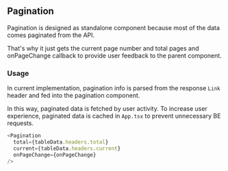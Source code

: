 ## Pagination

Pagination is designed as standalone component because most of the data comes paginated from the API.

That's why it just gets the current page number and total pages and onPageChange callback to provide user feedback to the parent component.

### Usage

In current implementation, pagination info is parsed from the response `Link` header and fed into the pagination component.

In this way, paginated data is fetched by user activity.
To increase user experience, paginated data is cached in `App.tsx` to prevent unnecessary BE requests.

```js
<Pagination
  total={tableData.headers.total}
  current={tableData.headers.current}
  onPageChange={onPageChange}
/>
```
